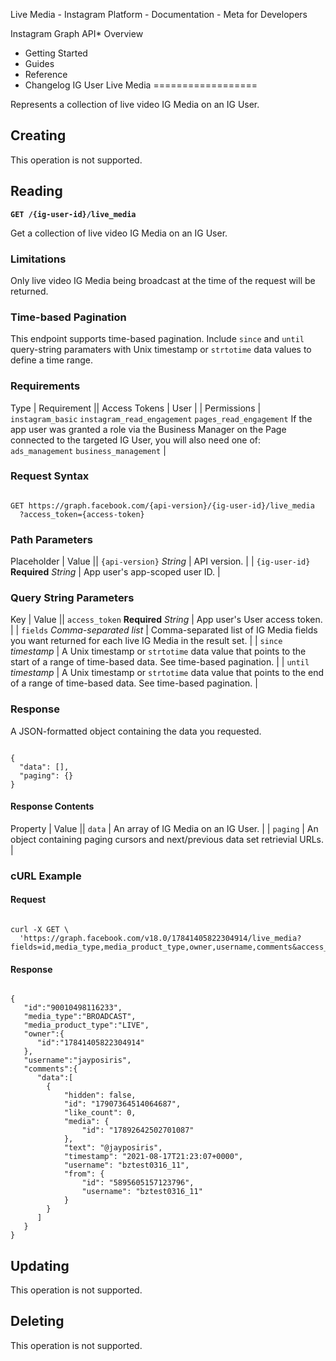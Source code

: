 
Live Media - Instagram Platform - Documentation - Meta for Developers










Instagram Graph API* Overview
* Getting Started
* Guides
* Reference
* Changelog
IG User Live Media
==================


Represents a collection of live video IG Media on an IG User.


Creating
--------


This operation is not supported.


Reading
-------


**`GET /{ig-user-id}/live_media`**


Get a collection of live video IG Media on an IG User.


### Limitations


Only live video IG Media being broadcast at the time of the request will be returned.


### Time-based Pagination


This endpoint supports time-based pagination. Include `since` and `until` query-string paramaters with Unix timestamp or `strtotime` data values to define a time range.


### Requirements




 Type | Requirement || Access Tokens | User |
| Permissions | `instagram_basic`
`instagram_read_engagement`
`pages_read_engagement`
If the app user was granted a role via the Business Manager on the Page connected to the targeted IG User, you will also need one of:
`ads_management`
`business_management` |

### Request Syntax



```

GET https://graph.facebook.com/{api-version}/{ig-user-id}/live_media
  ?access_token={access-token}
```
### Path Parameters




 Placeholder | Value || `{api-version}`
*String* | API version. |
| `{ig-user-id}`
**Required**
*String* | App user's app-scoped user ID. |

### Query String Parameters




 Key | Value || `access_token`
**Required**
*String* | App user's User access token. |
| `fields`
*Comma-separated list* | Comma-separated list of IG Media fields you want returned for each live IG Media in the result set. |
| `since`
*timestamp* | A Unix timestamp or `strtotime` data value that points to the start of a range of time-based data. See time-based pagination. |
| `until`
*timestamp* | A Unix timestamp or `strtotime` data value that points to the end of a range of time-based data. See time-based pagination. |

### Response


A JSON-formatted object containing the data you requested.



```

{
  "data": [],
  "paging": {}
}
```
#### Response Contents




 Property | Value || `data` | An array of IG Media on an IG User. |
| `paging` | An object containing paging cursors and next/previous data set retrievial URLs. |

### cURL Example


#### Request



```

curl -X GET \
  'https://graph.facebook.com/v18.0/17841405822304914/live_media?fields=id,media_type,media_product_type,owner,username,comments&access_token=IGQVJ...'
```
#### Response



```

{
   "id":"90010498116233",
   "media_type":"BROADCAST",
   "media_product_type":"LIVE",
   "owner":{
      "id":"17841405822304914"
   },
   "username":"jayposiris",
   "comments":{
      "data":[
        {
            "hidden": false,
            "id": "17907364514064687",
            "like_count": 0,
            "media": {
                "id": "17892642502701087"
            },
            "text": "@jayposiris",
            "timestamp": "2021-08-17T21:23:07+0000",
            "username": "bztest0316_11",
            "from": {
                "id": "5895605157123796",
                "username": "bztest0316_11"
            }
        }
      ]
   }
}
```
Updating
--------


This operation is not supported.


Deleting
--------


This operation is not supported.







































 
